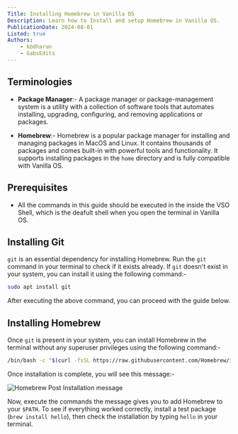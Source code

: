 ```yaml
---
Title: Installing Homebrew in Vanilla OS
Description: Learn how to Install and setup Homebrew in Vanilla OS.
PublicationDate: 2024-08-01
Listed: true
Authors:
    - kbdharun
    - GabsEdits
---
```


## Terminologies

- **Package Manager**:- A package manager or package-management system is a utility with a collection of software tools that automates installing, upgrading, configuring, and removing applications or packages.

- **Homebrew**:- Homebrew is a popular package manager for installing and managing packages in MacOS and Linux. It contains thousands of packages and comes built-in with powerful tools and functionality. It supports installing packages in the `home` directory and is fully compatible with Vanilla OS.

## Prerequisites

- All the commands in this guide should be executed in the inside the VSO Shell, which is the deafult shell when you open the terminal in Vanilla OS.

## Installing Git

`git` is an essential dependency for installing Homebrew.
Run the `git` command in your terminal to check if it exists already. If `git` doesn't exist in your system, you can install it using the following command:-

```bash
sudo apt install git
```

After executing the above command, you can proceed with the guide below.

## Installing Homebrew

Once `git` is present in your system, you can install Homebrew in the terminal without any superuser privileges using the following command:-

```bash
/bin/bash -c "$(curl -fsSL https://raw.githubusercontent.com/Homebrew/install/HEAD/install.sh)"
```

Once installation is complete, you will see this message:-

![Homebrew Post Installation message](https://raw.githubusercontent.com/Vanilla-OS/handbook/main/assets/uploads/Miscellaneous/homebrew-post-installation-message.webp)

Now, execute the commands the message gives you to add Homebrew to your `$PATH`. To see if everything worked correctly, install a test package (`brew install hello`), then check the installation by typing `hello` in your terminal.
